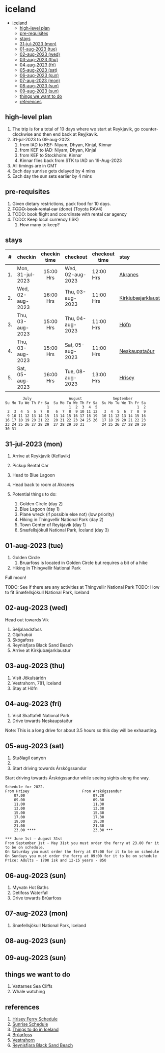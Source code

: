 # iceland

- [iceland](#iceland)
  - [high-level plan](#high-level-plan)
  - [pre-requisites](#pre-requisites)
  - [stays](#stays)
  - [31-jul-2023 (mon)](#31-jul-2023-mon)
  - [01-aug-2023 (tue)](#01-aug-2023-tue)
  - [02-aug-2023 (wed)](#02-aug-2023-wed)
  - [03-aug-2023 (thu)](#03-aug-2023-thu)
  - [04-aug-2023 (fri)](#04-aug-2023-fri)
  - [05-aug-2023 (sat)](#05-aug-2023-sat)
  - [06-aug-2023 (sun)](#06-aug-2023-sun)
  - [07-aug-2023 (mon)](#07-aug-2023-mon)
  - [08-aug-2023 (sun)](#08-aug-2023-sun)
  - [09-aug-2023 (sun)](#09-aug-2023-sun)
  - [things we want to do](#things-we-want-to-do)
  - [references](#references)

## high-level plan

1. The trip is for a total of 10 days where we start at Reykjavik, go counter-clockwise and then end back at Reyjkavik.
2. 31-jul-2023 to 09-aug-2023
   1. from IAD to KEF: Niyam, Dhyan, Kinjal, Kinnar
   2. from KEF to IAD: Niyam, Dhyan, Kinjal
   3. from KEF to Stockholm: Kinnar
   4. Kinnar flies back from STK to IAD on 19-Aug-2023
3. All timings are in GMT
4. Each day sunrise gets delayed by 4 mins
5. Each day the sun sets earlier by 4 mins

## pre-requisites

1. Given dietary restrictions, pack food for 10 days.
2. ~~TODO: book rental car~~ (done) (Toyota RAV4)
3. TODO: book flight and coordinate with rental car agency
4. TODO: Keep local currency (ISK)
   1. How many to keep?

## stays

| #   | checkin          | checkin time | checkout         | checkout time | stay                                             |
| --- | ---------------- | :----------: | ---------------- | ------------- | :----------------------------------------------- |
| 1.  | Mon, 31-jul-2023 |  15:00 Hrs   | Wed, 02-aug-2023 | 12:00 Hrs     | [Akranes](https://shorturl.at/kwQX5)             |
| 2.  | Wed, 02-aug-2023 |  16:00 Hrs   | Thu, 03-aug-2023 | 11:00 Hrs     | [Kirkjubæjarklaustur](https://shorturl.at/kxyFZ) |
| 3.  | Thu, 03-aug-2023 |  15:00 Hrs   | Thu, 04-aug-2023 | 11:00 Hrs     | [Höfn](https://shorturl.at/dlnoP) |
| 4.  | Thu, 03-aug-2023 |  15:00 Hrs   | Sat, 05-aug-2023 | 11:00 Hrs     | [Neskaupstaður](https://shorturl.at/lvMSW)       |
| 5.  | Sat, 05-aug-2023 |  16:00 Hrs   | Tue, 08-aug-2023 | 13:00 Hrs     | [Hrísey](https://shorturl.at/eilyU)              |

```text
        July                 August              September
Su Mo Tu We Th Fr Sa  Su Mo Tu We Th Fr Sa  Su Mo Tu We Th Fr Sa
                   1         1  2  3  4  5                  1  2
 2  3  4  5  6  7  8   6  7  8  9 10 11 12   3  4  5  6  7  8  9
 9 10 11 12 13 14 15  13 14 15 16 17 18 19  10 11 12 13 14 15 16
16 17 18 19 20 21 22  20 21 22 23 24 25 26  17 18 19 20 21 22 23
23 24 25 26 27 28 29  27 28 29 30 31        24 25 26 27 28 29 30
30 31
```

## 31-jul-2023 (mon)

1. Arrive at Reykjavik (Keflavik)
2. Pickup Rental Car
3. Head to Blue Lagoon
4. Head back to room at Akranes


5. Potential things to do:
    1. Golden Circle (day 2)
    2. Blue Lagoon (day 1)
    3. Plane wreck (if possible else not) (low priority)
    4. Hiking in Thingvellir National Park (day 2)
    5. Town Center of Reykjavik (day 1)
    6. Snæfellsjökull National Park, Iceland (day 3)

## 01-aug-2023 (tue)

1. Golden Circle
   1. Bruarfoss is located in Golden Circle but requires a bit of a hike
2. Hiking in Thingvellir National Park

Full moon!

TODO: See if there are any activities at Thingvellir National Park
TODO: How to fit Snæfellsjökull National Park, Iceland

## 02-aug-2023 (wed)

Head out towards Vik

1. Seljalandsfoss
2. Gljúfrabúi
3. Skógafoss
4. Reynisfjara Black Sand Beach
5. Arrive at Kirkjubæjarklaustur

## 03-aug-2023 (thu)

1. Visit Jökulsárlón
2. Vestrahorn, 781, Iceland
3. Stay at Höfn

## 04-aug-2023 (fri)

1. Visit Skaftafell National Park
2. Drive towards Neskaupstaður

Note: This is a long drive for about 3.5 hours so this day will be exhausting.

## 05-aug-2023 (sat)

1. Stuðlagil canyon
2. <that place near the ladys house>
3. Start driving towards Árskógssandur

Start driving towards Árskógssandur while seeing sights along the way.

```text
Schedule for 2022.
From Hrísey                        From Árskógssandur
    07.00                               07.20       
    09.00                               09.30
    11.00                               11.30                                                 
    13.00                               13.30
    15.00                               15.30
    17.00                               17.30
    19.00                               19.30
    21.00                               21.30
    23.00 ****                          23.30 ***

*** June 1st – August 31st 
From September 1st - May 31st you must order the ferry at 23.00 for it to be on schedule. 
On Saturday you must order the ferry at 07:00 for it to be on schedule
On Sundays you must order the ferry at 09:00 for it to be on schedule
Price: Adults - 1700 isk and 12-15 years - 850
```

## 06-aug-2023 (sun)

1. Myvatn Hot Baths
2. Detifoss Waterfall
3. Drive towards Brúarfoss

## 07-aug-2023 (mon)

1. Snæfellsjökull National Park, Iceland

## 08-aug-2023 (sun)

## 09-aug-2023 (sun)

## things we want to do

1. Vattarnes Sea Cliffs
2. Whale watching

## references

1. [Hrisey Ferry Schedule](https://www.hrisey.is/en/ferry-schedule)
2. [Sunrise Schedule](https://www.timeanddate.com/sun/iceland/reykjavik?month=8&year=2023)
3. [Things to do in Iceland](https://handluggageonly.co.uk/2015/10/08/11-dramatic-experiences-you-must-have-in-iceland/)
4. [Brúarfoss](https://www.earthtrekkers.com/how-to-visit-bruarfoss-waterfall/)
5. [Vestrahorn](https://guidetoiceland.is/connect-with-locals/nanna/the-three-horny-mountains-of-east-iceland-1)
6. [Reynisfjara Black Sand Beach](https://guidetoiceland.is/travel-iceland/drive/reynisfjara)
